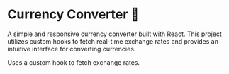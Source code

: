 # Currency Converter 💱

A simple and responsive currency converter built with React. This project utilizes custom hooks to fetch real-time exchange rates and provides an intuitive interface for converting currencies.

Uses a custom hook to fetch exchange rates.

